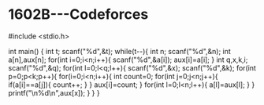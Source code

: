# 1602B---Codeforces

#include <stdio.h>

int main()
{
    int t;
    scanf("%d",&t);
    while(t--){
        int n;
        scanf("%d",&n);
        int a[n],aux[n];
        for(int i=0;i<n;i++){
            scanf("%d",&a[i]);
            aux[i]=a[i];
        }
        int q,x,k,i;
        scanf("%d",&q);
        for(int l=0;l<q;l++){
            scanf("%d",&x);
            scanf("%d",&k);
            for(int p=0;p<k;p++){
                for(i=0;i<n;i++){
                    int count=0;
                    for(int j=0;j<n;j++){
                        if(a[i]==a[j]){
                            count++;
                        }
                    }
                    aux[i]=count;
                }
                for(int l=0;l<n;l++){
                    a[l]=aux[l];
                }
            }
            printf("\n%d\n",aux[x]);
        }
    }
}
